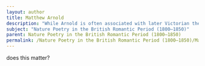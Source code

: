 ```yaml
---
layout: author
title: Matthew Arnold
description: "While Arnold is often associated with later Victorian themes, his poetry reflects Romantic ideals; 'Dover Beach' poignantly uses natural imagery to explore human emotion and societal change."
subject: "Nature Poetry in the British Romantic Period (1800–1850)"
parent: Nature Poetry in the British Romantic Period (1800–1850)
permalink: /Nature Poetry in the British Romantic Period (1800–1850)/Matthew Arnold/
---
```


does this matter?
